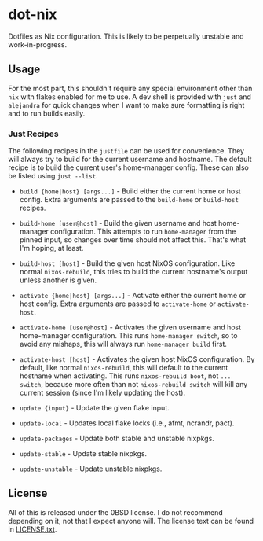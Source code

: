 # dot-nix

Dotfiles as Nix configuration. This is likely to be perpetually unstable
and work-in-progress.

## Usage

For the most part, this shouldn't require any special environment other than
`nix` with flakes enabled for me to use. A dev shell is provided with `just`
and `alejandra` for quick changes when I want to make sure formatting is
right and to run builds easily.

### Just Recipes

The following recipes in the `justfile` can be used for convenience. They
will always try to build for the current username and hostname. The default
recipe is to build the current user's home-manager config. These can also
be listed using `just --list`.

  * `build {home|host} [args...]` - Build either the current home or host
    config. Extra arguments are passed to the `build-home` or `build-host`
    recipes.

  * `build-home [user@host]` - Build the given username and host home-manager
    configuration. This attempts to run `home-manager` from the pinned input,
    so changes over time should not affect this. That's what I'm hoping,
    at least.

  * `build-host [host]` - Build the given host NixOS configuration. Like normal
    `nixos-rebuild`, this tries to build the current hostname's output unless
    another is given.

  * `activate {home|host} [args...]` - Activate either the current home or host
    config. Extra arguments are passed to `activate-home` or `activate-host`.

  * `activate-home [user@host]` - Activates the given username and host
    home-manager configuration. This runs `home-manager switch`, so to avoid
    any mishaps, this will always run `home-manager build` first.

  * `activate-host [host]` - Activates the given host NixOS configuration. By
    default, like normal `nixos-rebuild`, this will default to the current
    hostname when activating. This runs `nixos-rebuild boot`, not `... switch`,
    because more often than not `nixos-rebuild switch` will kill any current
    session (since I'm likely updating the host).

  * `update {input}` - Update the given flake input.

  * `update-local` - Updates local flake locks (i.e., afmt, ncrandr, pact).

  * `update-packages` - Update both stable and unstable nixpkgs.

  * `update-stable` - Update stable nixpkgs.

  * `update-unstable` - Update unstable nixpkgs.

## License

All of this is released under the 0BSD license. I do not recommend depending
on it, not that I expect anyone will. The license text can be found in
[LICENSE.txt](./LICENSE.txt).
